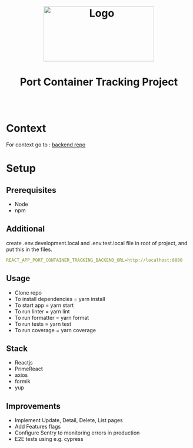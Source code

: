 <h1 align="center">
  <a href="https://github.com/dec0dOS/amazing-github-template">
    <img src="https://images.unsplash.com/photo-1494412552100-42e4e7a74ec6?q=80&w=1470&auto=format&fit=crop&ixlib=rb-4.0.3&ixid=M3wxMjA3fDB8MHxwaG90by1wYWdlfHx8fGVufDB8fHx8fA%3D%3D" alt="Logo" width="300" height="150">
  </a>
</h1>

<div align="center">
  <h1> Port Container Tracking Project </h1>
  <br />
  <br />

</div>

# Context

For context go to : [backend repo](https://github.com/PDFAtauchi/port_container_tracking_backend)

# Setup

## Prerequisites

- Node
- npm

## Additional

create .env.development.local and .env.test.local file in root of project, and put this in the files.
```yaml
REACT_APP_PORT_CONTAINER_TRACKING_BACKEND_URL=http://localhost:8080
```

## Usage

- Clone repo
- To install dependencies = yarn install
- To start app = yarn start
- To run linter = yarn lint
- To run formatter = yarn format
- To run tests = yarn test
- To run coverage = yarn coverage

## Stack

- Reactjs
- PrimeReact
- axios
- formik
- yup

## Improvements

- Implement Update, Detail, Delete, List pages
- Add Features flags
- Configure Sentry to monitoring errors in production
- E2E tests using e.g. cypress
